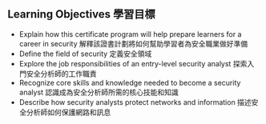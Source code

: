 ## Learning Objectives 學習目標

-   Explain how this certificate program will help prepare learners for a career in security 解釋該證書計劃將如何幫助學習者為安全職業做好準備
-   Define the field of security 定義安全領域
-   Explore the job responsibilities of an entry-level security analyst 探索入門安全分析師的工作職責
-   Recognize core skills and knowledge needed to become a security analyst 認識成為安全分析師所需的核心技能和知識
-   Describe how security analysts protect networks and information 描述安全分析師如何保護網路和訊息
